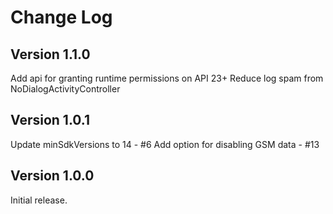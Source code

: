 # Change Log

## Version 1.1.0

Add api for granting runtime permissions on API 23+
Reduce log spam from NoDialogActivityController

## Version 1.0.1

Update minSdkVersions to 14 - #6
Add option for disabling GSM data - #13

## Version 1.0.0

Initial release.
